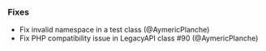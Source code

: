### Fixes

 - Fix invalid namespace in a test class (@AymericPlanche)
 - Fix PHP compatibility issue in LegacyAPI class #90 (@AymericPlanche)

